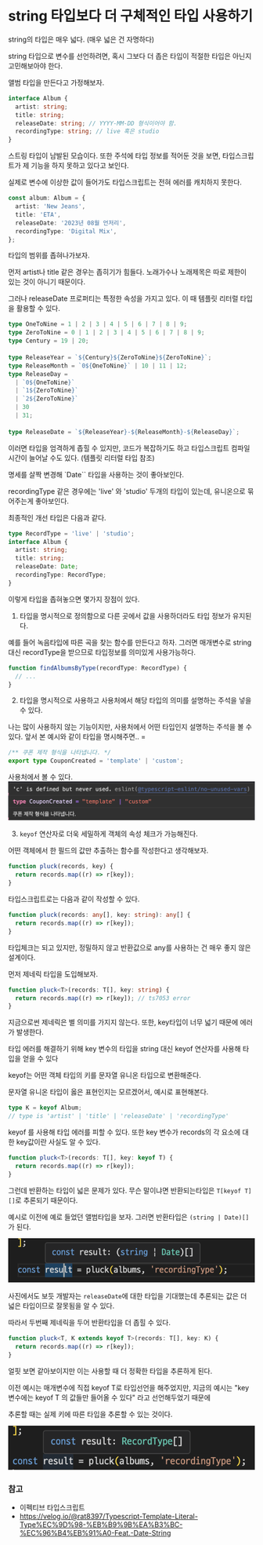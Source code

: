 # string 타입보다 더 구체적인 타입 사용하기

string의 타입은 매우 넓다. (매우 넓은 건 자명하다)

string 타입으로 변수를 선언하려면, 혹시 그보다 더 좁은 타입이 적절한 타입은 아닌지 고민해보아야 한다.

앨범 타입을 만든다고 가정해보자.

```ts
interface Album {
  artist: string;
  title: string;
  releaseDate: string; // YYYY-MM-DD 형식이어야 함.
  recordingType: string; // live 혹은 studio
}
```

스트링 타입이 남발된 모습이다. 또한 주석에 타입 정보를 적어둔 것을 보면, 타입스크립트가 제 기능을 하지 못하고 있다고 보인다.

실제로 변수에 이상한 값이 들어가도 타입스크립트는 전혀 에러를 캐치하지 못한다.

```ts
const album: Album = {
  artist: 'New Jeans',
  title: 'ETA',
  releaseDate: '2023년 08월 언저리',
  recordingType: 'Digital Mix',
};
```

타입의 범위를 좁혀나가보자.

먼저 artist나 title 같은 경우는 좁히기가 힘들다. 노래가수나 노래제목은 따로 제한이 있는 것이 아니기 때문이다.

그러나 releaseDate 프로퍼티는 특정한 속성을 가지고 있다. 이 때 템플릿 리터럴 타입을 활용할 수 있다.

```ts
type OneToNine = 1 | 2 | 3 | 4 | 5 | 6 | 7 | 8 | 9;
type ZeroToNine = 0 | 1 | 2 | 3 | 4 | 5 | 6 | 7 | 8 | 9;
type Century = 19 | 20;

type ReleaseYear = `${Century}${ZeroToNine}${ZeroToNine}`;
type ReleaseMonth = `0${OneToNine}` | 10 | 11 | 12;
type ReleaseDay =
  | `0${OneToNine}`
  | `1${ZeroToNine}`
  | `2${ZeroToNine}`
  | 30
  | 31;

type ReleaseDate = `${ReleaseYear}-${ReleaseMonth}-${ReleaseDay}`;
```

이러면 타입을 엄격하게 좁힐 수 있지만, 코드가 복잡하기도 하고 타입스크립트 컴파일 시간이 늘어날 수도 있다. (템플릿 리터럴 타입 참조)

명세를 살짝 변경해 `Date`` 타입을 사용하는 것이 좋아보인다.

recordingType 같은 경우에는 'live' 와 'studio' 두개의 타입이 있는데, 유니온으로 묶어주는게 좋아보인다.

최종적인 개선 타입은 다음과 같다.

```ts
type RecordType = 'live' | 'studio';
interface Album {
  artist: string;
  title: string;
  releaseDate: Date;
  recordingType: RecordType;
}
```

이렇게 타입을 좁혀놓으면 몇가지 장점이 있다.

1. 타입을 명시적으로 정의함으로 다른 곳에서 값을 사용하더라도 타입 정보가 유지된다.

예를 들어 녹음타입에 따른 곡을 찾는 함수를 만든다고 하자. 그러면 매개변수로 string대신 recordType을 받으므로 타입정보를 의미있게 사용가능하다.

```ts
function findAlbumsByType(recordType: RecordType) {
  // ...
}
```

2. 타입을 명시적으로 사용하고 사용처에서 해당 타입의 의미를 설명하는 주석을 넣을 수 있다.

나는 많이 사용하지 않는 기능이지만, 사용처에서 어떤 타입인지 설명하는 주석을 볼 수 있다. 앞서 본 예시와 같이 타입을 명시해주면.. =

```ts
/** 쿠폰 제작 형식을 나타냅니다. */
export type CouponCreated = 'template' | 'custom';
```

사용처에서 볼 수 있다.
![주석 이미지](./image/vscode_comment.png)

3. `keyof` 연산자로 더욱 세밀하게 객체의 속성 체크가 가능해진다.

어떤 객체에서 한 필드의 값만 추출하는 함수를 작성한다고 생각해보자.

```ts
function pluck(records, key) {
  return records.map((r) => r[key]);
}
```

타입스크립트로는 다음과 같이 작성할 수 있다.

```ts
function pluck(records: any[], key: string): any[] {
  return records.map((r) => r[key]);
}
```

타입체크는 되고 있지만, 정밀하지 않고 반환값으로 any를 사용하는 건 매우 좋지 않은 설계이다.

먼저 제네릭 타입을 도입해보자.

```ts
function pluck<T>(records: T[], key: string) {
  return records.map((r) => r[key]); // ts7053 error
}
```

지금으로썬 제네릭은 별 의미를 가지지 않는다. 또한, key타입이 너무 넓기 때문에 에러가 발생한다.

타입 에러를 해결하기 위해 key 변수의 타입을 string 대신 keyof 연산자를 사용해 타입을 얻을 수 있다

keyof는 어떤 객체 타입의 키를 문자열 유니온 타입으로 변환해준다.

문자열 유니온 타입이 옳은 표현인지는 모르겠어서, 예시로 표현해본다.

```ts
type K = keyof Album;
// type is 'artist' | 'title' | 'releaseDate' | 'recordingType'
```

keyof 를 사용해 타입 에러를 피할 수 있다. 또한 key 변수가 records의 각 요소에 대한 key값이란 사실도 알 수 있다.

```ts
function pluck<T>(records: T[], key: keyof T) {
  return records.map((r) => r[key]);
}
```

그런데 반환하는 타입이 넓은 문제가 있다. 무슨 말이냐면 반환되는타입은 `T[keyof T][]`로 추론되기 때문이다.

예시로 이전에 예로 들었던 앨범타입을 보자. 그러면 반환타입은 `(string | Date)[]` 가 된다.

![pluck_return_type_before](./image/pluck_return_type_before.png)

사진에서도 보듯 개발자는 `releaseDate`에 대한 타입을 기대했는데 추론되는 값은 더 넓은 타입이므로 잘못됨을 알 수 있다.

따라서 두번째 제네릭을 두어 반환타입을 더 좁힐 수 있다.

```ts
function pluck<T, K extends keyof T>(records: T[], key: K) {
  return records.map((r) => r[key]);
}
```

얼핏 보면 같아보이지만 이는 사용할 때 더 정확한 타입을 추론하게 된다.

이전 예시는 매개변수에 직접 keyof T로 타입선언을 해주었지만, 지금의 예시는 "key 변수에는 keyof T 의 값들만 들어올 수 있다" 라고 선언해두었기 때문에

추론할 때는 실제 키에 따른 타입을 추론할 수 있는 것이다.

![Alt text](./image/pluck_return_type_after.png)

### 참고

- 이펙티브 타입스크립트
- https://velog.io/@rat8397/Typescript-Template-Literal-Type%EC%9D%98-%EB%B9%9B%EA%B3%BC-%EC%96%B4%EB%91%A0-Feat.-Date-String
